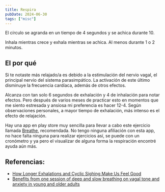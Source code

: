 ```yaml
---
title: Respira
pubDate: 2024-06-30
tags: ["misc"]
---
```


El círculo se agranda en un tiempo de 4 segundos y se achica durante 10.

Inhala mientras crece y exhala mientras se achica. Al menos durante 1 o 2 minutos.

<div class="circle-container">
    <div></div>
</div>

## El por qué

Si te notaste más relajado/a es debido a la estimulación del nervio vagal, el principal nervio del sistema parasimpático. La activación de este último disminuye la frecuencia cardíaca, además de otros efectos.

Alcanza con tan solo 6 segundos de exhalación y 4 de inhalación para notar efectos. Pero después de varios meses de practicar esto en momentos que me siento estresada y ansiosa mi preferencia es hacer 12-4. Según observaciones personales, a mayor tiempo de exhalación, más intenso es el efecto de relajación.

Hay una app en play store muy sencilla para llevar a cabo este ejercicio llamada [Breathe](https://play.google.com/store/apps/details?id=com.havabee.breathe&hl=en), recomendada. No tengo ninguna afiliación con esta app, no hace falta ninguna para realizar ejercicios así, se puede con un cronómetro y ya pero el visualizar de alguna forma la respiración encontré ayuda aún más.

## Referencias:
- [How Longer Exhalations and Cyclic Sighing Make Us Feel Good](https://www.psychologytoday.com/us/blog/the-athletes-way/202301/how-longer-exhalations-and-cyclic-sighing-make-us-feel-good)
- [Benefits from one session of deep and slow breathing on vagal tone and anxiety in young and older adults](https://www.nature.com/articles/s41598-021-98736-9)